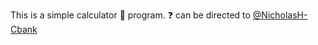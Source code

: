 This is a simple calculator :abacus: program. :question: can be directed to [@NicholasH-Cbank](https://github.com/NicholasH-Cbank)
